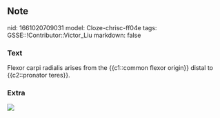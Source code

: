 ## Note
nid: 1661020709031
model: Cloze-chrisc-ff04e
tags: GSSE::!Contributor::Victor_Liu
markdown: false

### Text
Flexor carpi radialis arises from the {{c1::common flexor origin}} distal to {{c2::pronator teres}}.

### Extra
<img src="paste-ce11a79e4595bc79db57276e4f18e81cd2caea00.jpg">
